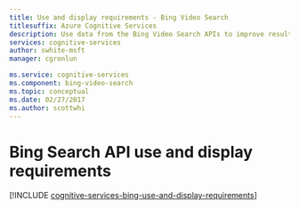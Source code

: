 ```yaml
---
title: Use and display requirements - Bing Video Search
titlesuffix: Azure Cognitive Services
description: Use data from the Bing Video Search APIs to improve results from searches for video content.
services: cognitive-services
author: swhite-msft
manager: cgronlun

ms.service: cognitive-services
ms.component: bing-video-search
ms.topic: conceptual
ms.date: 02/27/2017
ms.author: scottwhi
---
```

# Bing Search API use and display requirements
[!INCLUDE [cognitive-services-bing-use-and-display-requirements](../../../includes/cognitive-services-bing-use-and-display-requirements.md)]